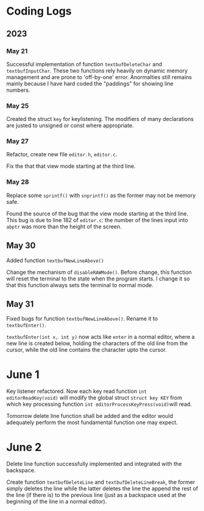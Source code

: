 # Coding Logs

## 2023

### May 21

Successful implementation of function `textbufDeleteChar` and `textbufInputChar`. These two functions rely heavily on dynamic memory management and are prone to 'off-by-one' error. Anormalties still remains mainly because I have hard coded the "paddings" for showing line numbers. 


### May 25

Created the struct `key` for keylistening. The modifiers of many declarations are justed to unsigned or const where appropriate.

### May 27

Refactor, create new file `editor.h`, `editor.c`.

Fix the that that view mode starting at the third line. 

### May 28

Replace some `sprintf()` with `snprintf()` as the former may not be memory safe.

Found the source of the bug that the view mode starting at the third line. This bug is due to line 182 of `editor.c`: the number of the lines input into `abptr` was more than the height of the screen.

## May 30

Added function `textbufNewLineAbove()` 

Change the mechanism of `disableRAWMode()`. Before change, this function will reset the terminal to the state when the program starts. I change it so that this function always sets the terminal to normal mode.  

## May 31 

Fixed bugs for function `textbufNewLineAbove()`. Rename it to `textbufEnter()`. 

`textbufEnter(int x, int y)` now acts like `enter` in a normal editor, where a new line is created below, holding the characters of the old line from the cursor, while the old line contains the character upto the cursor.


# June 1

Key listener refactored. 
Now each key read function `int editorReadKey(void)` will modify the global struct `struct key KEY` from which key processing function `int editorProcessKeyPress(void)`will read. 

Tomorrow delete line function shall be added and the editor would adequately perform the most fundamental function one may expect. 

# June 2

Delete line function successfully implemented and integrated with the backspace.

Create function `textbufDeleteLine` and `textbufDeleteLineBreak`, the former simply deletes the line while the latter deletes the line the append the rest of the line (if there is) to the previous line (just as a backspace used at the beginning of the line in a normal editor).
